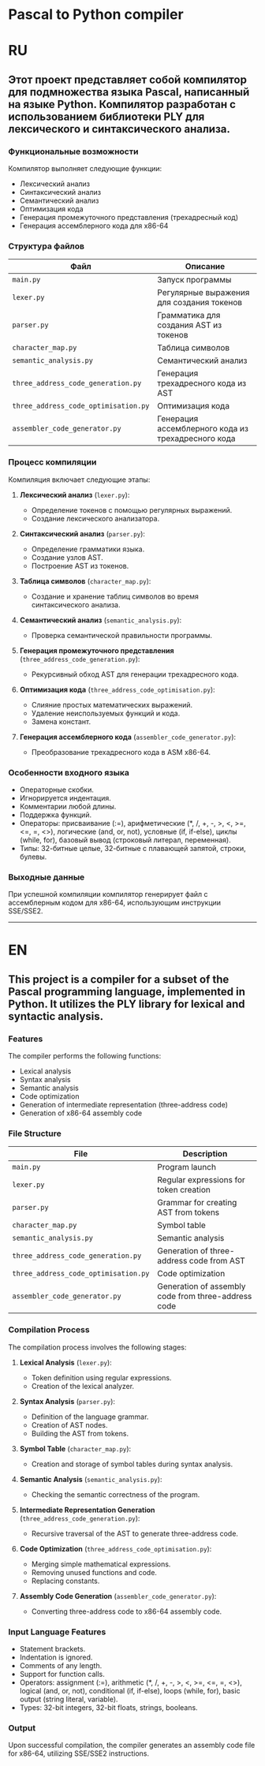 # Pascal to Python compiler
# RU
## Этот проект представляет собой компилятор для подмножества языка Pascal, написанный на языке Python. Компилятор разработан с использованием библиотеки PLY для лексического и синтаксического анализа.

### Функциональные возможности

Компилятор выполняет следующие функции:
- Лексический анализ
- Синтаксический анализ
- Семантический анализ
- Оптимизация кода
- Генерация промежуточного представления (трехадресный код)
- Генерация ассемблерного кода для x86-64

### Структура файлов

| Файл                                 | Описание                                               |
|--------------------------------------|--------------------------------------------------------|
| `main.py`                            | Запуск программы                                       |
| `lexer.py`                           | Регулярные выражения для создания токенов              |
| `parser.py`                          | Грамматика для создания AST из токенов                 |
| `character_map.py`                   | Таблица символов                                       |
| `semantic_analysis.py`               | Семантический анализ                                   |
| `three_address_code_generation.py`   | Генерация трехадресного кода из AST                    |
| `three_address_code_optimisation.py` | Оптимизация кода                                       |
| `assembler_code_generator.py`        | Генерация ассемблерного кода из трехадресного кода     |

### Процесс компиляции

Компиляция включает следующие этапы:

1. **Лексический анализ** (`lexer.py`): 
   - Определение токенов с помощью регулярных выражений.
   - Создание лексического анализатора.

2. **Синтаксический анализ** (`parser.py`):
   - Определение грамматики языка.
   - Создание узлов AST.
   - Построение AST из токенов.

3. **Таблица символов** (`character_map.py`):
   - Создание и хранение таблиц символов во время синтаксического анализа.

4. **Семантический анализ** (`semantic_analysis.py`):
   - Проверка семантической правильности программы.

5. **Генерация промежуточного представления** (`three_address_code_generation.py`):
   - Рекурсивный обход AST для генерации трехадресного кода.

6. **Оптимизация кода** (`three_address_code_optimisation.py`):
   - Слияние простых математических выражений.
   - Удаление неиспользуемых функций и кода.
   - Замена констант.

7. **Генерация ассемблерного кода** (`assembler_code_generator.py`):
   - Преобразование трехадресного кода в ASM x86-64.

### Особенности входного языка

- Операторные скобки.
- Игнорируется индентация.
- Комментарии любой длины.
- Поддержка функций.
- Операторы: присваивание (:=), арифметические (*, /, +, -, >, <, >=, <=, =, <>), логические (and, or, not), условные (if, if-else), циклы (while, for), базовый вывод (строковый литерал, переменная).
- Типы: 32-битные целые, 32-битные с плавающей запятой, строки, булевы.

### Выходные данные

При успешной компиляции компилятор генерирует файл с ассемблерным кодом для x86-64, использующим инструкции SSE/SSE2.

---

# EN

## This project is a compiler for a subset of the Pascal programming language, implemented in Python. It utilizes the PLY library for lexical and syntactic analysis.

### Features

The compiler performs the following functions:
- Lexical analysis
- Syntax analysis
- Semantic analysis
- Code optimization
- Generation of intermediate representation (three-address code)
- Generation of x86-64 assembly code

### File Structure

| File                                 | Description                                            |
|--------------------------------------|--------------------------------------------------------|
| `main.py`                            | Program launch                                         |
| `lexer.py`                           | Regular expressions for token creation                 |
| `parser.py`                          | Grammar for creating AST from tokens                   |
| `character_map.py`                   | Symbol table                                           |
| `semantic_analysis.py`               | Semantic analysis                                      |
| `three_address_code_generation.py`   | Generation of three-address code from AST              |
| `three_address_code_optimisation.py` | Code optimization                                      |
| `assembler_code_generator.py`        | Generation of assembly code from three-address code    |

### Compilation Process

The compilation process involves the following stages:

1. **Lexical Analysis** (`lexer.py`):
   - Token definition using regular expressions.
   - Creation of the lexical analyzer.

2. **Syntax Analysis** (`parser.py`):
   - Definition of the language grammar.
   - Creation of AST nodes.
   - Building the AST from tokens.

3. **Symbol Table** (`character_map.py`):
   - Creation and storage of symbol tables during syntax analysis.

4. **Semantic Analysis** (`semantic_analysis.py`):
   - Checking the semantic correctness of the program.

5. **Intermediate Representation Generation** (`three_address_code_generation.py`):
   - Recursive traversal of the AST to generate three-address code.

6. **Code Optimization** (`three_address_code_optimisation.py`):
   - Merging simple mathematical expressions.
   - Removing unused functions and code.
   - Replacing constants.

7. **Assembly Code Generation** (`assembler_code_generator.py`):
   - Converting three-address code to x86-64 assembly code.

### Input Language Features

- Statement brackets.
- Indentation is ignored.
- Comments of any length.
- Support for function calls.
- Operators: assignment (:=), arithmetic (*, /, +, -, >, <, >=, <=, =, <>), logical (and, or, not), conditional (if, if-else), loops (while, for), basic output (string literal, variable).
- Types: 32-bit integers, 32-bit floats, strings, booleans.

### Output

Upon successful compilation, the compiler generates an assembly code file for x86-64, utilizing SSE/SSE2 instructions.
